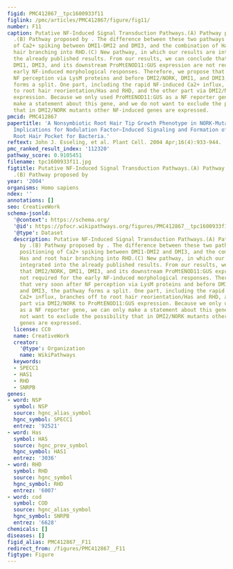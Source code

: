 ```yaml
---
figid: PMC412867__tpc1600933f11
figlink: /pmc/articles/PMC412867/figure/fig11/
number: F11
caption: Putative NF-Induced Signal Transduction Pathways.(A) Pathway proposed by
  .(B) Pathway proposed by . The difference between these two pathways is the positioning
  of Ca2+ spiking between DMI1-DMI2 and DMI3, and the combination of Has and root
  hair branching into RHD.(C) New pathway, in which our results are integrated into
  the already published results. From our results, we can conclude that DMI2/NORK,
  DMI1, DMI3, and its downstream ProMtENOD11:GUS expression are not required for the
  early NF-induced morphological responses. Therefore, we propose that very soon after
  NF perception via LysM proteins and before DMI2/NORK, DMI1, and DMI3, the pathway
  forms a split. One part, including the rapid NF-induced Ca2+ influx, branches off
  to root hair reorientation/Has and RHD, and the other part via DMI2/NORK to ProMtENOD11:GUS
  expression. Because we only used ProMtENOD11:GUS as a NF reporter gene, we can only
  make a statement about this gene, and we do not want to exclude the possibility
  that in DMI2/NORK mutants other NF-induced genes are expressed.
pmcid: PMC412867
papertitle: 'A Nonsymbiotic Root Hair Tip Growth Phenotype in NORK-Mutated Legumes:
  Implications for Nodulation Factor–Induced Signaling and Formation of a Multifaceted
  Root Hair Pocket for Bacteria.'
reftext: John J. Esseling, et al. Plant Cell. 2004 Apr;16(4):933-944.
pmc_ranked_result_index: '112320'
pathway_score: 0.9105451
filename: tpc1600933f11.jpg
figtitle: Putative NF-Induced Signal Transduction Pathways.(A) Pathway proposed by
  .(B) Pathway proposed by
year: '2004'
organisms: Homo sapiens
ndex: ''
annotations: []
seo: CreativeWork
schema-jsonld:
  '@context': https://schema.org/
  '@id': https://pfocr.wikipathways.org/figures/PMC412867__tpc1600933f11.html
  '@type': Dataset
  description: Putative NF-Induced Signal Transduction Pathways.(A) Pathway proposed
    by .(B) Pathway proposed by . The difference between these two pathways is the
    positioning of Ca2+ spiking between DMI1-DMI2 and DMI3, and the combination of
    Has and root hair branching into RHD.(C) New pathway, in which our results are
    integrated into the already published results. From our results, we can conclude
    that DMI2/NORK, DMI1, DMI3, and its downstream ProMtENOD11:GUS expression are
    not required for the early NF-induced morphological responses. Therefore, we propose
    that very soon after NF perception via LysM proteins and before DMI2/NORK, DMI1,
    and DMI3, the pathway forms a split. One part, including the rapid NF-induced
    Ca2+ influx, branches off to root hair reorientation/Has and RHD, and the other
    part via DMI2/NORK to ProMtENOD11:GUS expression. Because we only used ProMtENOD11:GUS
    as a NF reporter gene, we can only make a statement about this gene, and we do
    not want to exclude the possibility that in DMI2/NORK mutants other NF-induced
    genes are expressed.
  license: CC0
  name: CreativeWork
  creator:
    '@type': Organization
    name: WikiPathways
  keywords:
  - SPECC1
  - HAS1
  - RHD
  - SNRPB
genes:
- word: NSP
  symbol: NSP
  source: hgnc_alias_symbol
  hgnc_symbol: SPECC1
  entrez: '92521'
- word: Has
  symbol: HAS
  source: hgnc_prev_symbol
  hgnc_symbol: HAS1
  entrez: '3036'
- word: RHD
  symbol: RHD
  source: hgnc_symbol
  hgnc_symbol: RHD
  entrez: '6007'
- word: cod
  symbol: COD
  source: hgnc_alias_symbol
  hgnc_symbol: SNRPB
  entrez: '6628'
chemicals: []
diseases: []
figid_alias: PMC412867__F11
redirect_from: /figures/PMC412867__F11
figtype: Figure
---
```

